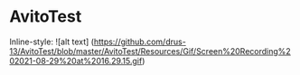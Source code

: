 # AvitoTest
Inline-style: 
![alt text] (https://github.com/drus-13/AvitoTest/blob/master/AvitoTest/Resources/Gif/Screen%20Recording%202021-08-29%20at%2016.29.15.gif)
